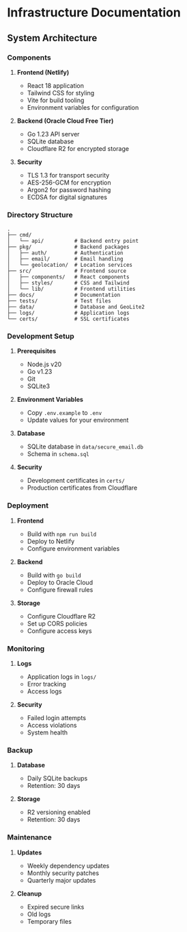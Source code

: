 # Infrastructure Documentation

## System Architecture

### Components

1. **Frontend (Netlify)**
   - React 18 application
   - Tailwind CSS for styling
   - Vite for build tooling
   - Environment variables for configuration

2. **Backend (Oracle Cloud Free Tier)**
   - Go 1.23 API server
   - SQLite database
   - Cloudflare R2 for encrypted storage

3. **Security**
   - TLS 1.3 for transport security
   - AES-256-GCM for encryption
   - Argon2 for password hashing
   - ECDSA for digital signatures

### Directory Structure

```
.
├── cmd/
│   └── api/          # Backend entry point
├── pkg/              # Backend packages
│   ├── auth/         # Authentication
│   ├── email/        # Email handling
│   └── geolocation/  # Location services
├── src/              # Frontend source
│   ├── components/   # React components
│   ├── styles/       # CSS and Tailwind
│   └── lib/          # Frontend utilities
├── docs/             # Documentation
├── tests/            # Test files
├── data/             # Database and GeoLite2
├── logs/             # Application logs
└── certs/            # SSL certificates
```

### Development Setup

1. **Prerequisites**
   - Node.js v20
   - Go v1.23
   - Git
   - SQLite3

2. **Environment Variables**
   - Copy `.env.example` to `.env`
   - Update values for your environment

3. **Database**
   - SQLite database in `data/secure_email.db`
   - Schema in `schema.sql`

4. **Security**
   - Development certificates in `certs/`
   - Production certificates from Cloudflare

### Deployment

1. **Frontend**
   - Build with `npm run build`
   - Deploy to Netlify
   - Configure environment variables

2. **Backend**
   - Build with `go build`
   - Deploy to Oracle Cloud
   - Configure firewall rules

3. **Storage**
   - Configure Cloudflare R2
   - Set up CORS policies
   - Configure access keys

### Monitoring

1. **Logs**
   - Application logs in `logs/`
   - Error tracking
   - Access logs

2. **Security**
   - Failed login attempts
   - Access violations
   - System health

### Backup

1. **Database**
   - Daily SQLite backups
   - Retention: 30 days

2. **Storage**
   - R2 versioning enabled
   - Retention: 30 days

### Maintenance

1. **Updates**
   - Weekly dependency updates
   - Monthly security patches
   - Quarterly major updates

2. **Cleanup**
   - Expired secure links
   - Old logs
   - Temporary files 